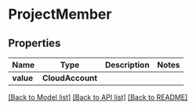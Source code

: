 # ProjectMember


## Properties
Name | Type | Description | Notes
------------ | ------------- | ------------- | -------------
**value** | **CloudAccount** |  | 

[[Back to Model list]](../README.md#documentation-for-models) [[Back to API list]](../README.md#documentation-for-api-endpoints) [[Back to README]](../README.md)


